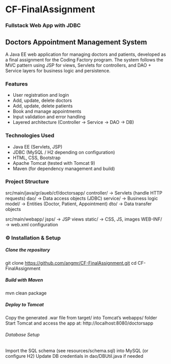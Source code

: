 # CF-FinalAssignment
### Fullstack Web App with JDBC

## Doctors Appointment Management System

A Java EE web application for managing doctors and patients, developed as a final assignment for the Coding Factory program.
The system follows the MVC pattern using JSP for views, Servlets for controllers, and DAO + Service layers for business logic and persistence.

### Features
- User registration and login
- Add, update, delete doctors
- Add, update, delete patients
- Book and manage appointments
- Input validation and error handling
- Layered architecture (Controller → Service → DAO → DB)

### Technologies Used
- Java EE (Servlets, JSP)
- JDBC (MySQL / H2 depending on configuration)
- HTML, CSS, Bootstrap
- Apache Tomcat (tested with Tomcat 9)
- Maven (for dependency management and build)

### Project Structure
src/main/java/gr/aueb/cf/doctorsapp/
    controller/   → Servlets (handle HTTP requests)
    dao/          → Data access objects (JDBC)
    service/      → Business logic
    model/        → Entities (Doctor, Patient, Appointment)
    dto/          → Data transfer objects

src/main/webapp/
    jsps/         → JSP views
    static/       → CSS, JS, images
    WEB-INF/      → web.xml configuration

    
### ⚙️ Installation & Setup

##### Clone the repository
git clone https://github.com/angmr/CF-FinalAssignment.git
cd CF-FinalAssignment

##### Build with Maven
mvn clean package

##### Deploy to Tomcat
Copy the generated .war file from target/ into Tomcat’s webapps/ folder
Start Tomcat and access the app at: http://localhost:8080/doctorsapp

###### Database Setup
Import the SQL schema (see resources/schema.sql) into MySQL (or configure H2)
Update DB credentials in dao/DBUtil.java if needed

